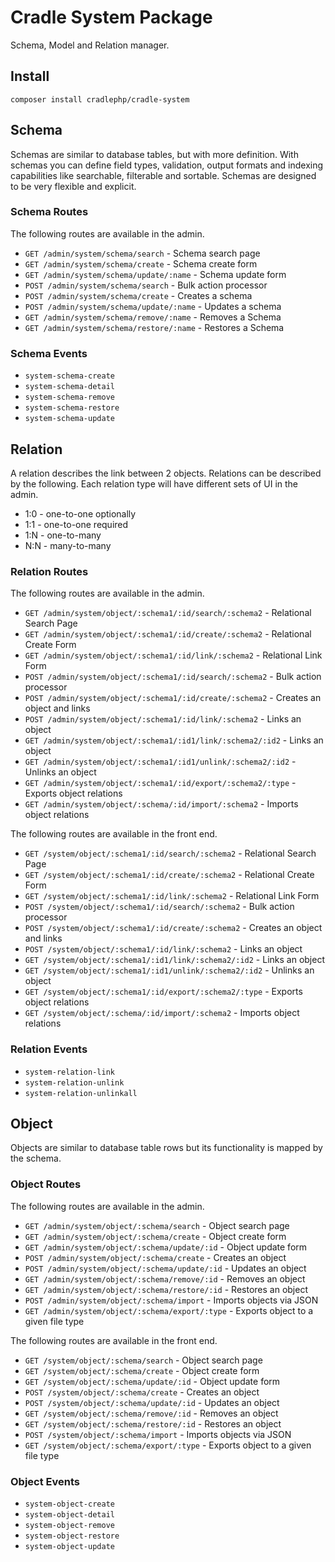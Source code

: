 # Cradle System Package 

Schema, Model and Relation manager.

## Install

```
composer install cradlephp/cradle-system
```

## Schema

Schemas are similar to database tables, but with more definition. With schemas
you can define field types, validation, output formats and indexing capabilities
like searchable, filterable and sortable. Schemas are designed to be very flexible
and explicit.

### Schema Routes

The following routes are available in the admin.

 - `GET /admin/system/schema/search` - Schema search page
 - `GET /admin/system/schema/create` - Schema create form
 - `GET /admin/system/schema/update/:name` - Schema update form
 - `POST /admin/system/schema/search` - Bulk action processor
 - `POST /admin/system/schema/create` - Creates a schema
 - `POST /admin/system/schema/update/:name` - Updates a schema
 - `GET /admin/system/schema/remove/:name` - Removes a Schema
 - `GET /admin/system/schema/restore/:name` - Restores a Schema

### Schema Events

 - `system-schema-create`
 - `system-schema-detail`
 - `system-schema-remove`
 - `system-schema-restore`
 - `system-schema-update`

## Relation

A relation describes the link between 2 objects. Relations can be described by
the following. Each relation type will have different sets of UI in the admin.

 - 1:0 - one-to-one optionally
 - 1:1 - one-to-one required
 - 1:N - one-to-many
 - N:N - many-to-many

### Relation Routes

The following routes are available in the admin.

 - `GET /admin/system/object/:schema1/:id/search/:schema2` - Relational Search Page
 - `GET /admin/system/object/:schema1/:id/create/:schema2` - Relational Create Form
 - `GET /admin/system/object/:schema1/:id/link/:schema2` - Relational Link Form
 - `POST /admin/system/object/:schema1/:id/search/:schema2` - Bulk action processor
 - `POST /admin/system/object/:schema1/:id/create/:schema2` - Creates an object and links
 - `POST /admin/system/object/:schema1/:id/link/:schema2` - Links an object
 - `GET /admin/system/object/:schema1/:id1/link/:schema2/:id2` - Links an object
 - `GET /admin/system/object/:schema1/:id1/unlink/:schema2/:id2` - Unlinks an object
 - `GET /admin/system/object/:schema1/:id/export/:schema2/:type` - Exports object relations
 - `GET /admin/system/object/:schema/:id/import/:schema2` - Imports object relations

The following routes are available in the front end.

 - `GET /system/object/:schema1/:id/search/:schema2` - Relational Search Page
 - `GET /system/object/:schema1/:id/create/:schema2` - Relational Create Form
 - `GET /system/object/:schema1/:id/link/:schema2` - Relational Link Form
 - `POST /system/object/:schema1/:id/search/:schema2` - Bulk action processor
 - `POST /system/object/:schema1/:id/create/:schema2` - Creates an object and links
 - `POST /system/object/:schema1/:id/link/:schema2` - Links an object
 - `GET /system/object/:schema1/:id1/link/:schema2/:id2` - Links an object
 - `GET /system/object/:schema1/:id1/unlink/:schema2/:id2` - Unlinks an object
 - `GET /system/object/:schema1/:id/export/:schema2/:type` - Exports object relations
 - `GET /system/object/:schema/:id/import/:schema2` - Imports object relations

### Relation Events

 - `system-relation-link`
 - `system-relation-unlink`
 - `system-relation-unlinkall`

## Object

Objects are similar to database table rows but its functionality is mapped by
the schema.

### Object Routes

The following routes are available in the admin.

 - `GET /admin/system/object/:schema/search` - Object search page
 - `GET /admin/system/object/:schema/create` - Object create form
 - `GET /admin/system/object/:schema/update/:id` - Object update form
 - `POST /admin/system/object/:schema/create` - Creates an object
 - `POST /admin/system/object/:schema/update/:id` - Updates an object
 - `GET /admin/system/object/:schema/remove/:id` - Removes an object
 - `GET /admin/system/object/:schema/restore/:id` - Restores an object
 - `POST /admin/system/object/:schema/import` - Imports objects via JSON
 - `GET /admin/system/object/:schema/export/:type` - Exports object to a given file type

The following routes are available in the front end.

 - `GET /system/object/:schema/search` - Object search page
 - `GET /system/object/:schema/create` - Object create form
 - `GET /system/object/:schema/update/:id` - Object update form
 - `POST /system/object/:schema/create` - Creates an object
 - `POST /system/object/:schema/update/:id` - Updates an object
 - `GET /system/object/:schema/remove/:id` - Removes an object
 - `GET /system/object/:schema/restore/:id` - Restores an object
 - `POST /system/object/:schema/import` - Imports objects via JSON
 - `GET /system/object/:schema/export/:type` - Exports object to a given file type

### Object Events

 - `system-object-create`
 - `system-object-detail`
 - `system-object-remove`
 - `system-object-restore`
 - `system-object-update`
